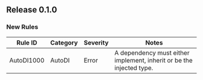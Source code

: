 ﻿## Release 0.1.0

### New Rules

| Rule ID    | Category | Severity | Notes                                                                |
|------------|----------|----------|----------------------------------------------------------------------|
| AutoDI1000 | AutoDI   | Error    | A dependency must either implement, inherit or be the injected type. |